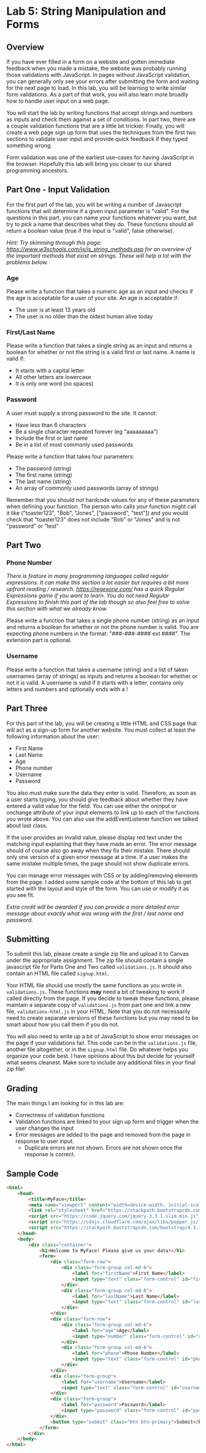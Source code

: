 # Lab 5: String Manipulation and Forms

## Overview

If you have ever filled in a form on a website and gotten immediate feedback when you made a mistake, the website was probably running those validations with JavaScript. In pages without JavaScript validation, you can generally only see your errors after submitting the form and waiting for the next page to load. In this lab, you will be learning to write similar form validations. As a part of that work, you will also learn more broadly how to handle user input on a web page. 

You will start the lab by writing functions that accept strings and numbers as inputs and check them against a set of conditions. In part two, there are a couple validation functions that are a little bit trickier. Finally, you will create a web page sign up form that uses the techniques from the first two sections to validate user input and provide quick feedback if they typed something wrong. 

Form validation was one of the earliest use-cases for having JavaScript in the browser. Hopefully this lab will bring you closer to our shared programming ancestors. 

## Part One - Input Validation

For the first part of the lab, you will be writing a number of Javascript functions that will determine if a given input parameter is "valid". For the questions in this part, you can name your functions whatever you want, but try to pick a name that describes what they do. These functions should all return a boolean value (true if the input is "valid", false otherwise).

*Hint: Try skimming through this page: https://www.w3schools.com/js/js_string_methods.asp for an overview of the important methods that exist on strings. These will help a lot with the problems below.* 

### Age

Please write a function that takes a numeric age as an input and checks if the age is acceptable for a user of your site. An age is acceptable if:

- The user is at least 13 years old
- The user is no older than the oldest human alive today

### First/Last Name

Please write a function that takes a single string as an input and returns a boolean for whether or not the string is a valid first or last name. A name is valid if:

- It starts with a capital letter
- All other letters are lowercase
- It is only one word (no spaces)

### Password

A user must supply a strong password to the site. It cannot:

- Have less than 6 characters
- Be a single character repeated forever (eg "aaaaaaaaa")
- Include the first or last name
- Be in a list of most commonly used passwords

Please write a function that takes four parameters:

- The password (string)
- The first name (string)
- The last name (string)
- An array of commonly used passwords (array of strings)

Remember that you should not hardcode values for any of these parameters when defining your function. The person who calls your function might call it like ("toaster123", "Bob", "Jones", ["password", "test"]) and you would check that "toaster123" does not include "Bob" or "Jones" and is not "password" or "test"

## Part Two

### Phone Number

*There is feature in many programming languages called regular expressions. It can make this section a lot easier but requires a bit more upfront reading / research. <https://regexone.com/> has a quick Regular Expressions game if you want to learn. You do not need Regular Expressions to finish this part of the lab though so also feel free to solve this section with what we already know*

Please write a function that takes a single phone number (string) as an input and returns a boolean for whether or not the phone number is valid. You are expecting phone numbers in the format: "###-###-#### ext ####". The extension part is optional.

### Username

Please write a function that takes a username (string) and a list of taken usernames (array of strings) as inputs and returns a boolean for whether or not it is valid. A username is valid if it starts with a letter, contains only letters and numbers and optionally ends with a !

## Part Three

For this part of the lab, you will be creating a little HTML and CSS page that will act as a sign-up form for another website. You must collect at least the following information about the user:

- First Name
- Last Name
- Age
- Phone number
- Username
- Password

You also must make sure the data they enter is valid. Therefore, as soon as a user starts typing, you should give feedback about whether they have entered a valid value for the field. You can use either the oninput or onchange attribute of your input elements to link up to each of the functions you wrote above. You can also use the addEventListener function we talked about last class.

If the user provides an invalid value, please display red text under the matching input explaining that they have made an error. The error message should of course also go away when they fix their mistake. There should only one version of a given error message at a time. If a user makes the same mistake multiple times, the page should not show duplicate errors.

You can manage error messages with CSS or by adding/removing elements from the page. I added some sample code at the bottom of this lab to get started with the layout and style of the form. You can use or modify it as you see fit.


*Extra credit will be awarded if you can provide a more detailed error message about exactly what was wrong with the first / last name and password.*

## Submitting

To submit this lab, please create a single zip file and upload it to Canvas under the appropriate assignment. The zip file should contain a single javascript file for Parts One and Two called `validations.js`. It should also contain an HTML file called `signup.html`. 

Your HTML file should use mostly the same functions as you wrote in `validations.js`. These functions **may** need a bit of tweaking to work if called directly from the page. If you decide to tweak these functions, please maintain a separate copy of `validations.js` from part one and link a new file, `validations-html.js` in your HTML. Note that you do not necessarily need to create separate versions of these functions but you may need to be smart about how you call them if you do not.

You will also need to write up a bit of JavaScript to show error messages on the page if your validations fail. This code can be in the `validations.js` file, another file altogether, or in the `signup.html` file. Do whatever helps you organize your code best. I have opinions about this but decide for yourself what seems cleanest. Make sure to include any additional files in your final zip file!

## Grading

The main things I am looking for in this lab are:

- Correctness of validation functions
- Validation functions are linked to your sign up form and trigger when the user changes the input
- Error messages are added to the page and removed from the page in response to user input.
  - Duplicate errors are not shown. Errors are not shown once the response is correct.

## Sample Code

```html
<html>
    <head>
        <title>MyFace</title>
        <meta name="viewport" content="width=device-width, initial-scale=1">
        <link rel="stylesheet" href="https://stackpath.bootstrapcdn.com/bootstrap/4.3.1/css/bootstrap.min.css" integrity="sha384-ggOyR0iXCbMQv3Xipma34MD+dH/1fQ784/j6cY/iJTQUOhcWr7x9JvoRxT2MZw1T" crossorigin="anonymous">
        <script src="https://code.jquery.com/jquery-3.3.1.slim.min.js" integrity="sha384-q8i/X+965DzO0rT7abK41JStQIAqVgRVzpbzo5smXKp4YfRvH+8abtTE1Pi6jizo" crossorigin="anonymous"></script>
        <script src="https://cdnjs.cloudflare.com/ajax/libs/popper.js/1.14.7/umd/popper.min.js" integrity="sha384-UO2eT0CpHqdSJQ6hJty5KVphtPhzWj9WO1clHTMGa3JDZwrnQq4sF86dIHNDz0W1" crossorigin="anonymous"></script>
        <script src="https://stackpath.bootstrapcdn.com/bootstrap/4.3.1/js/bootstrap.min.js" integrity="sha384-JjSmVgyd0p3pXB1rRibZUAYoIIy6OrQ6VrjIEaFf/nJGzIxFDsf4x0xIM+B07jRM" crossorigin="anonymous"></script>
    </head>
    <body>
        <div class="container">
            <h1>Welcome to MyFace! Please give us your data!</h1>
            <form>
                <div class="form-row">
                    <div class="form-group col-md-6">
                        <label for="firstName">First Name</label>
                        <input type="text" class="form-control" id="firstName" placeholder="First Name">
                    </div>
                    <div class="form-group col-md-6">
                        <label for="lastName">Last Name</label>
                        <input type="text" class="form-control" id="lastName" placeholder="Last Name">
                    </div>
                </div>
                <div class="form-row">
                    <div class="form-group col-md-6">
                        <label for="age">Age</label>
                        <input type="number" class="form-control" id="age" placeholder="Age">
                    </div>
                    <div class="form-group col-md-6">
                        <label for="phone">Phone Number</label>
                        <input type="text" class="form-control" id="phone" placeholder="###.###_#### ext ####">
                    </div>
                </div>
                <div class="form-group">
                    <label for="username">Username</label>
                    <input type="text" class="form-control" id="username" placeholder="Username">
                </div>
                <div class="form-group">
                    <label for="password">Password</label>
                    <input type="password" class="form-control" id="password" placeholder="Password">
                </div>
                <button type="submit" class="btn btn-primary">Submit</button>
            </form>
        </div>
    </body>
</html>
```